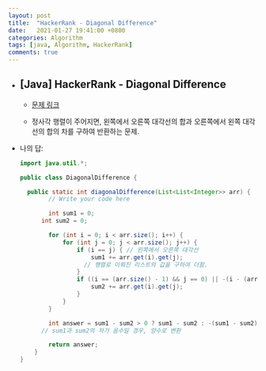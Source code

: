 ```yaml
---
layout: post
title:  "HackerRank - Diagonal Difference"
date:   2021-01-27 19:41:00 +0800
categories: Algorithm
tags: [java, Algorithm, HackerRank]
comments: true
---
```


* ## [Java] HackerRank - Diagonal Difference

  - [문제 링크](https://www.hackerrank.com/challenges/diagonal-difference/problem)

    

  - 정사각 행렬이 주어지면, 왼쪽에서 오른쪽 대각선의 합과 오른쪽에서 왼쪽 대각선의 합의 차를 구하여 반환하는 문제.
  
  
  
- 나의 답:
  
    ```java
    import java.util.*;
    
  public class DiagonalDifference {
    
      public static int diagonalDifference(List<List<Integer>> arr) {
            // Write your code here
  
            int sum1 = 0;
          int sum2 = 0;
    
            for (int i = 0; i < arr.size(); i++) {
                for (int j = 0; j < arr.size(); j++) {
                    if (i == j) { // 왼쪽에서 오른쪽 대각선
                        sum1 += arr.get(i).get(j);
                      // 행렬로 이뤄진 리스트의 값을 구하여 더함.
                    }
                    if ((i == (arr.size() - 1) && j == 0) || -(i - (arr.size() - 1)) == j) { // 오른쪽에서 왼쪽 대각선
                        sum2 += arr.get(i).get(j);
                    }
                }
            }
    
            int answer = sum1 - sum2 > 0 ? sum1 - sum2 : -(sum1 - sum2);
          // sum1과 sum2의 차가 음수일 경우, 양수로 변환
    
            return answer;
        }
    }
    
    ```
    
    

